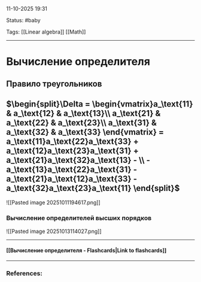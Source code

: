 
11-10-2025 19:31

Status: #baby 

Tags: [[Linear algebra]] [[Math]]

---
# Вычисление определителя


## Правило треугольников


## $\begin{split}\Delta = \begin{vmatrix}a_\text{11} & a_\text{12} & a_\text{13}\\ a_\text{21} & a_\text{22} & a_\text{23}\\ a_\text{31} & a_\text{32} & a_\text{33} \end{vmatrix} =  a_\text{11}a_\text{22}a_\text{33} + a_\text{12}a_\text{23}a_\text{31} + a_\text{21}a_\text{32}a_\text{13} - \\ - a_\text{13}a_\text{22}a_\text{31} -  a_\text{21}a_\text{12}a_\text{33} - a_\text{32}a_\text{23}a_\text{11} \end{split}$



![[Pasted image 20251011194617.png]]


### Вычисление определителей высших порядков

![[Pasted image 20251013114027.png]]

----
#### [[Вычисление определителя - Flashcards|Link to flashcards]]



---
### References:


